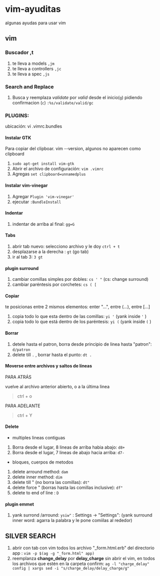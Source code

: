 # vim-ayuditas
algunas ayudas para usar vim 

## vim

### Buscador ,t

1. te lleva a models  `,jm`
2. te lleva a controllers  `,jc` 
3. te lleva a spec   `,js`

### Search and Replace

1. Busca y reemplaza *validate* por *valid* desde el inicio(`g`) pidiendo confirmacion (`c`) `:%s/validate/valid/gc`

### PLUGINS: 

ubicación: vi .vimrc.bundles

#### Instalar GTK

Para copiar del clipboar. vim --version, algunos no aparecen como clipboard

1. `sudo apt-get install vim-gtk`
2. Abrir el archivo de configuración: `vim .vimrc`
3. Agregas `set clipboard=unnamedplus`

#### Instalar vim-vinegar

1. Agregar `Plugin 'vim-vinegar'`
2. ejecutar `:BundleInstall`

#### Indentar

1. indentar de arriba al final:  `gg=G`

#### Tabs

1. abrir tab nuevo: selecciono archivo y le doy `ctrl + t`
2. desplazarse a la derecha : `gt`  (go tab)
3. ir al tab 3: `3 gt`

#### plugin surround

 1. cambiar comillas simples por dobles: `cs ' "`  (cs: change surround)
 2. cambiar paréntesis por corchetes: `cs ( [`

#### Copiar

te posicionas entre 2 mismos elementos: enter "...", entre (...), entre [...]

1. copia todo lo que esta dentro de las comillas: `yi '`  (yank inside `'` )
2. copia todo lo que está dentro de los paréntesis: `yi (` (yank inside `(` ) 

#### Borrar

1. detele hasta el patron, borra desde principio de linea hasta "patron": `d/patron`
2. delete till `.` , borrar hasta el punto: `dt .` 

#### Moverse entre archivos y saltos de líneas

PARA ATRÁS

vuelve al archivo anterior abierto, o a la última linea
> ctrl + o 

PARA ADELANTE

> ctrl + Y 

#### Delete 

* multiples lineas contiguas

1. Borra desde el lugar, 8 lineas de arriba habia abajo: `d8+`
2. Borra desde el lugar, 7 lineas de abajo hacia arriba: `d7-`

* bloques, cuerpos de metodos

1. delete arround method: `dam`
2. delete inner method: `dim`
3. delete till " (no borra las comillas): `dt"`
4. delete force " (borras hasta las comillas inclusive): `df"`
5. delete to end of line : `D`

#### plugin emmet 

1. yank surrond /arround: `ysiw"` : Settings -> "Settings": 
(yank surround inner word: agarra la palabra y le pone comiilas al rededor)


## SILVER SEARCH

1. abrir con tab con vim todos los archivo "_form.html.erb" del directorio app : `vim -p $(ag -g "_form.html" app)`
2. reemplanza **change_delay** por **delay_charge** sin abrir el vim, en todos los archivos que estén en la carpeta confirm: `ag -l "charge_delay" config | xargs sed -i "s/charge_delay/delay_charge/g"`

